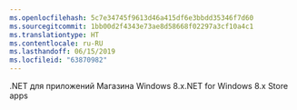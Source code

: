 ```yaml
---
ms.openlocfilehash: 5c7e34745f9613d46a415df6e3bbdd35346f7d60
ms.sourcegitcommit: 1bb00d2f4343e73ae8d58668f02297a3cf10a4c1
ms.translationtype: HT
ms.contentlocale: ru-RU
ms.lasthandoff: 06/15/2019
ms.locfileid: "63870982"
---
```

<span data-ttu-id="921c5-101">.NET для приложений Магазина Windows 8.x</span><span class="sxs-lookup"><span data-stu-id="921c5-101">.NET for Windows 8.x Store apps</span></span>